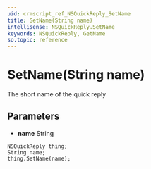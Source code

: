 ```yaml
---
uid: crmscript_ref_NSQuickReply_SetName
title: SetName(String name)
intellisense: NSQuickReply.SetName
keywords: NSQuickReply, GetName
so.topic: reference
---
```


# SetName(String name)

The short name of the quick reply

## Parameters

* **name** String

```crmscript
NSQuickReply thing;
String name;
thing.SetName(name);
```

